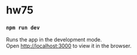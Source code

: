 # hw75
### `npm run dev`
Runs the app in the development mode.<br /> Open [http://localhost:3000](http://localhost:3000) to view it in the browser.
